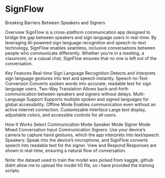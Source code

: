 # SignFlow

Breaking Barriers Between Speakers and Signers

Overview
SignFlow is a cross-platform communication app designed to bridge the gap between speakers and sign language users in real-time. By leveraging AI-powered sign language recognition and speech-to-text technology, SignFlow enables seamless, inclusive conversations between people who communicate differently.
Whether you’re in a meeting, a classroom, or a casual chat, SignFlow ensures that no one is left out of the conversation.

Key Features
Real-time Sign Language Recognition
Detects and interprets sign language gestures into text and speech instantly.
Speech-to-Text Conversion
Converts spoken words into accurate, readable text for sign language users.
Two-Way Translation
Allows back-and-forth communication between speakers and signers without delays.
Multi-Language Support
Supports multiple spoken and signed languages for global accessibility.
Offline Mode
Enables communication even without an active internet connection.
Customizable Interface
Large text display, adjustable colors, and accessible controls for all users.

How It Works
Select Communication Mode
Speaker Mode
Signer Mode
Mixed Conversation
Input Communication
Signers: Use your device’s camera to capture hand gestures, which the app interprets into text/speech.
Speakers: Speak into the device’s microphone, and SignFlow converts speech into readable text for the signer.
View and Respond
Responses are shown in real-time, ensuring a natural flow of conversation.

Note: the dataset used to train the model was picked from kaggle, github didnt allow me to upload the model h5 file, so i have provided the training scripts.
